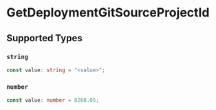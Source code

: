 # GetDeploymentGitSourceProjectId


## Supported Types

### `string`

```typescript
const value: string = "<value>";
```

### `number`

```typescript
const value: number = 8268.05;
```

